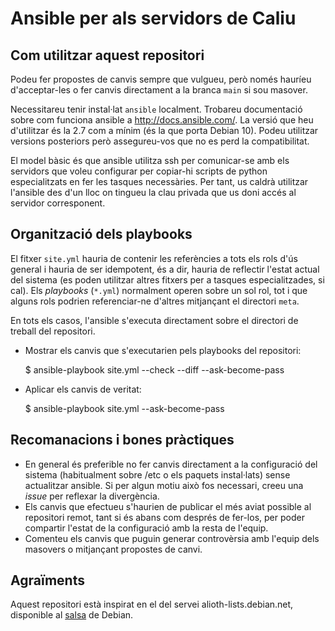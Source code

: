 # Ansible per als servidors de Caliu

## Com utilitzar aquest repositori

Podeu fer propostes de canvis sempre que vulgueu, però només hauríeu
d'acceptar-les o fer canvis directament a la branca `main` si sou
masover.

Necessitareu tenir instal·lat `ansible` localment. Trobareu documentació
sobre com funciona ansible a <http://docs.ansible.com/>. La versió que
heu d'utilitzar és la 2.7 com a mínim (és la que porta Debian 10). Podeu
utilitzar versions posteriors però assegureu-vos que no es perd la
compatibilitat.

El model bàsic és que ansible utilitza ssh per comunicar-se amb els
servidors que voleu configurar per copiar-hi scripts de python
especialitzats en fer les tasques necessàries. Per tant, us caldrà
utilitzar l'ansible des d'un lloc on tingueu la clau privada que us
doni accés al servidor corresponent.

## Organització dels playbooks

El fitxer `site.yml` hauria de contenir les referències a tots els rols
d'ús general i hauria de ser idempotent, és a dir, hauria de reflectir
l'estat actual del sistema (es poden utilitzar altres fitxers per a
tasques especialitzades, si cal). Els _playbooks_ (`*.yml`) normalment
operen sobre un sol rol, tot i que alguns rols podrien referenciar-ne
d'altres mitjançant el directori `meta`.

En tots els casos, l'ansible s'executa directament sobre el directori
de treball del repositori.

*   Mostrar els canvis que s'executarien pels playbooks del repositori:

    $ ansible-playbook site.yml --check --diff --ask-become-pass

*   Aplicar els canvis de veritat:

    $ ansible-playbook site.yml --ask-become-pass

## Recomanacions i bones pràctiques

* En general és preferible no fer canvis directament a la configuració
  del sistema (habitualment sobre /etc o els paquets instal·lats) sense
  actualitzar ansible. Si per algun motiu això fos necessari, creeu una
  _issue_ per reflexar la divergència.
* Els canvis que efectueu s'haurien de publicar el més aviat possible al
  repositori remot, tant si és abans com després de fer-los, per poder
  compartir l'estat de la configuració amb la resta de l'equip.
* Comenteu els canvis que puguin generar controvèrsia amb l'equip dels
  masovers o mitjançant propostes de canvi.

## Agraïments

Aquest repositori està inspirat en el del servei alioth-lists.debian.net,
disponible al [salsa](https://salsa.debian.org/alioth-lists-team/ansible)
de Debian.
